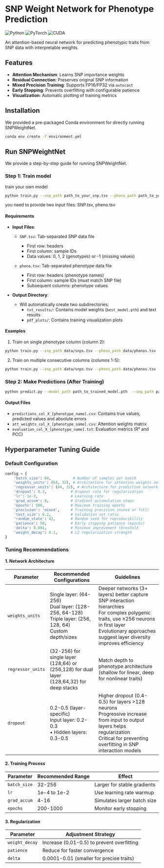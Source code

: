 
# SNP Weight Network for Phenotype Prediction

![Python](https://img.shields.io/badge/Python-3.12%2B-blue)
![PyTorch](https://img.shields.io/badge/PyTorch-2.7%2B-orange)
![CUDA](https://img.shields.io/badge/CUDA-12.8-green)

An attention-based neural network for predicting phenotypic traits from SNP data with interpretable weights.

## Features
- **Attention Mechanism**: Learns SNP importance weights 
- **Residual Connection**: Preserves original SNP information
- **Mixed Precision Training**: Supports FP16/FP32 via `autocast` 
- **Early Stopping**: Prevents overfitting with configurable patience
- **Visualization**: Automatic plotting of training metrics

## Installation
We provided a pre-packaged Conda environment for directly running SNPWeightNet.

```bash
conda env create -f environment.yml
```

## Run SNPWeightNet
We provide a step-by-step guide for running SNPWeightNet.

### Step 1: Train model
train your own model

```bash
python train.py --snp_path path_to_your_snp.tsv --pheno_path path_to_your_pheno.tsv --result_dir path_to_save_result --start_col Starting phenotype column index(1-based) --end_col Ending phenotype column index (1-based)
```
you need to provide two input files: SNP.tsv, pheno.tsv


#### Requirements
- **Input Files**:
  - `SNP.tsv`: Tab-separated SNP data file
    - First row: headers
    - First column: sample IDs
    - Data values: 0, 1, 2 (genotypes) or -1 (missing values)
  
  - `pheno.tsv`: Tab-separated phenotype data file
    - First row: headers (phenotype names)
    - First column: sample IDs (must match SNP file)
    - Subsequent columns: phenotype values

- **Output Directory**:
  - Will automatically create two subdirectories:
    - `txt_results/`: Contains model weights (`best_model.pth`) and text results
    - `pdf_plots/`: Contains training visualization plots

#### Examples
1. Train on single phenotype column (column 2):
```bash
python train.py --snp_path data/snps.tsv --pheno_path data/phenos.tsv --result_dir results --start_col 2 --end_col 2
```

2. Train on multiple consecutive columns (columns 1-5):
```bash
python train.py --snp_path data/snps.tsv --pheno_path data/phenos.tsv --result_dir results --start_col 1 --end_col 5
```

### Step 2: Make Predictions (After Training)

```bash
python predict.py --model_path path_to_trained_model.pth  --snp_path path_to_your_snp.tsv  --pheno_path path_to_your_pheno.tsv  --result_dir path_to_save_predictions --col Phenotype_column_index_to_predict(1-based)
```

#### Output Files
- `predictions_col_X_[phenotype_name].csv`: Contains true values, predicted values and absolute errors
- `att_weights_col_X_[phenotype_name].csv`: Attention weights matrix
- `evaluation_col_X_[phenotype_name].txt`: Evaluation metrics (R² and PCC)

## Hyperparameter Tuning Guide

### Default Configuration
```python
config = {
    'batch_size': 64,          # Number of samples per batch
    'weights_units': (64, 32), # Architecture for attention weights network
    'regressor_units': (64, 32), # Architecture for prediction network  
    'dropout': 0.3,           # Dropout rate for regularization
    'lr': 1e-3,               # Learning rate
    'grad_accum': 8,          # Gradient accumulation steps
    'epochs': 500,            # Maximum training epochs
    'precision': 'mixed',     # Training precision (mixed or full)
    'test_size': 0.2,         # Validation set ratio
    'random_state': 42,       # Random seed for reproducibility
    'patience': 50,           # Early stopping patience (epochs)
    'delta': 0.001,           # Minimum improvement threshold
    'weight_decay': 0.1,      # L2 regularization strength
}
```



### Tuning Recommendations
#### 1. Network Architecture
| Parameter | Recommended Configurations | Guidelines |
|-----------|---------------------------|------------|
| `weights_units` | Single layer: (64-256)<br>Dual layer: (128-256, 64-128)<br>Triple layer: (256, 128, 64)<br> Custom depth/sizes | Deeper networks (3+ layers) better capture SNP interaction hierarchies <br> For complex polygenic traits, use ≥256 neurons in first layer <br> Evolutionary approaches suggest layer diversity improves efficiency  |
| `regressor_units` |  (32-256) for single layer<br>(128,64) or (256,128) for dual layer<br> (128,64,32) for deep stacks | Match depth to phenotype architecture (shallow for linear, deep for nonlinear traits)  |
| `dropout` | 0.2-0.5 (layer-specific)<br> Input layer: 0.2-0.3<br>• Hidden layers: 0.3-0.5 |  Higher dropout (0.4-0.5) for layers >128 neurons <br>Progressive increase from input to output layers helps regularization<br> Critical for preventing overfitting in SNP interaction models  |


#### 2. Training Process
| Parameter | Recommended Range | Effect |
|-----------|-------------------|--------|
| `batch_size` | 32-256 | Larger for stable gradients |
| `lr` | 1e-4 to 1e-2 | Use learning rate warmup |
| `grad_accum` | 4-16 | Simulates larger batch size |
| `epochs` | 200-1000 | Monitor early stopping |

#### 3. Regularization
| Parameter | Adjustment Strategy |
|-----------|----------------------|
| `weight_decay` | Increase (0.01-0.5) to prevent overfitting |
| `patience` | Reduce for faster convergence |
| `delta` | 0.0001-0.01 (smaller for precise traits) |


